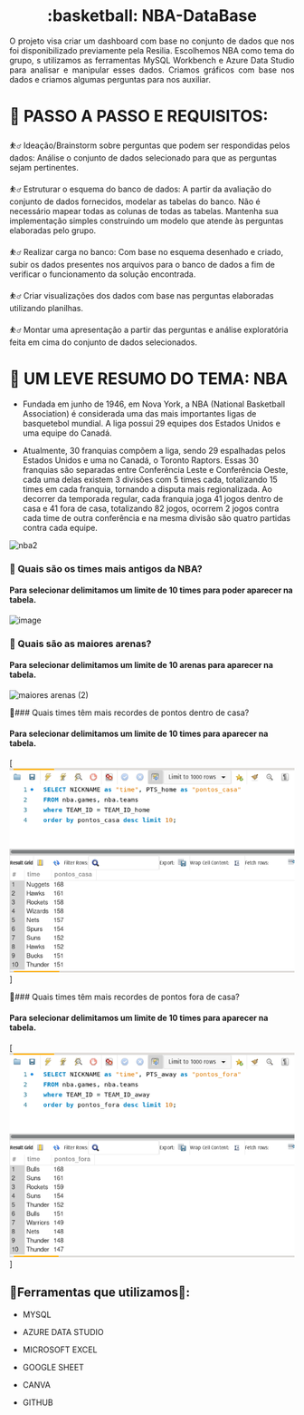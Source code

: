 <h1 align="center"> :basketball:  NBA-DataBase </h1> 


<p align="justify"> O projeto visa criar um dashboard com base no conjunto de dados que nos foi disponibilizado previamente pela 
Resilia. Escolhemos NBA como tema do grupo, s utilizamos as ferramentas MySQL Workbench e Azure Data Studio para analisar e 
manipular esses dados. Criamos gráficos com base nos dados e criamos algumas perguntas para nos auxiliar. </p>

# 📢 PASSO A PASSO E REQUISITOS:

⛹️‍♂️ Ideação/Brainstorm sobre perguntas que podem ser respondidas pelos dados: Análise o conjunto de dados selecionado para que as perguntas sejam pertinentes.

⛹️‍♂️ Estruturar o esquema do banco de dados: A partir da avaliação do conjunto de dados fornecidos, modelar as tabelas do banco. Não é necessário mapear todas as colunas de todas  as tabelas. Mantenha sua implementação simples construindo um modelo que atende às perguntas elaboradas pelo grupo.

⛹️‍♂️ Realizar carga no banco: Com base no esquema desenhado e criado, subir os dados presentes nos arquivos para o banco de dados a fim de verificar o funcionamento da solução encontrada.

⛹️‍♂️ Criar visualizações dos dados com base nas perguntas elaboradas utilizando planilhas.

⛹️‍♂️ Montar uma apresentação a partir das perguntas e análise exploratória feita em cima do conjunto de dados selecionados.

# 💬 UM LEVE RESUMO DO TEMA: NBA

- Fundada em junho de 1946, em Nova York, a NBA (National Basketball Association) é considerada uma das mais importantes ligas de basquetebol mundial. A liga possui 29 equipes dos Estados Unidos e uma equipe do Canadá.

- Atualmente, 30 franquias compõem a liga, sendo 29 espalhadas pelos Estados Unidos e uma no Canadá, o Toronto Raptors. Essas 30 franquias são separadas entre Conferência Leste e Conferência Oeste, cada uma delas existem 3 divisões com 5 times cada, totalizando 15 times em cada franquia, tornando a disputa mais regionalizada. Ao decorrer da temporada regular, cada franquia joga 41 jogos dentro de casa e 41 fora de casa, totalizando 82 jogos, ocorrem 2 jogos contra cada time de outra conferência e na mesma divisão são quatro partidas contra cada equipe. 

![nba2](https://user-images.githubusercontent.com/107886724/223896952-1e7e3af4-29db-437d-b744-a765cc1853c5.jpg)



### :basketball: Quais são os times mais antigos da NBA?

#### Para selecionar delimitamos um limite de 10 times para poder aparecer na tabela.

![image](https://user-images.githubusercontent.com/115082857/223746463-5853bc0d-070a-4477-87df-59b04909e72e.png)






### :basketball: Quais são as maiores arenas? 

#### Para selecionar delimitamos um limite de 10 arenas para aparecer na tabela.

![maiores arenas (2)](https://user-images.githubusercontent.com/107886724/223746687-bcda9c92-53b7-4aa9-8b53-f5a7e0fb3fb5.PNG)



:basketball:### Quais times têm mais recordes de pontos dentro de casa?  

#### Para selecionar delimitamos um limite de 10 times para aparecer na tabela.

[<img src="https://github.com/Thiago-C-Lessa/NBA-DataBase/blob/main/recorde_pontos_casa.png">]



:basketball:### Quais times têm mais recordes de pontos fora de casa?  

#### Para selecionar delimitamos um limite de 10 times para aparecer na tabela.

[<img src="https://github.com/Thiago-C-Lessa/NBA-DataBase/blob/main/recorde_pontos_fora.png">]







## :hammer:Ferramentas que utilizamos:wrench:: 

- MYSQL
+ AZURE DATA STUDIO
* MICROSOFT EXCEL 
+ GOOGLE SHEET
- CANVA
* GITHUB






